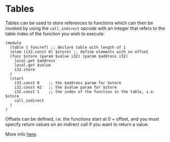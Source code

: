 # Tables

Tables can be used to store references to functions which can then be invoked
by using the `call_indirect` opcode with an integer that refers to the table
index of the function you wish to execute:

```wasm
(module
  (table 1 funcref) ;; declare table with length of 1
  (elem (i32.const 0) $store) ;; define elements with no offset
  (func $store (param $value i32) (param $address i32)
    local.get $address
    local.get $value
    i32.store
  )
  (start
    i32.const 0    ;; the $address param for $store
    i32.const 42   ;; the $value param for $store
    i32.const 1    ;; the index of the function in the table, i.e. $store
    call_indirect
  )
) 
```
Offsets can be defined, i.e. the functions start at 0 + offset, and you must
specify return values on an indirect call if you want to return a value.

More info [here](https://github.com/WebAssembly/design/blob/master/Modules.md).

